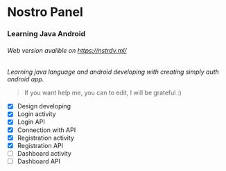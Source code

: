 # Nostro Panel
### Learning Java Android
###### Web version avalible on https://nstrdv.ml/
  *Learning java language and android developing with creating simply auth android app.*
  > If you want help me, you can to edit, I will be grateful :)

  - [X] Design developing
  - [X] Login activity
  - [X] Login API
  - [X] Connection with API
  - [X] Registration activity
  - [X] Registration API
  - [ ] Dashboard activity
  - [ ] Dashboard API
